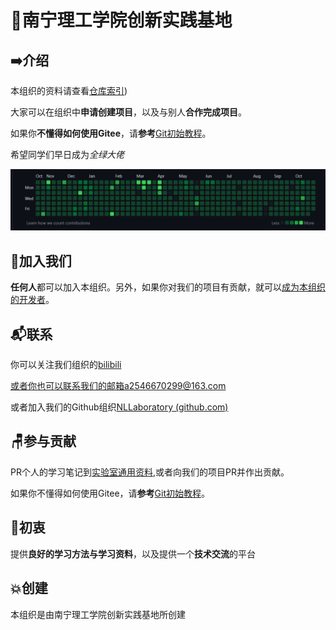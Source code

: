 # 🏫南宁理工学院创新实践基地

## ➡️介绍

本组织的资料请查看[仓库索引](https://gitee.com/NLLaboratory/organization-introduction/blob/master/仓库索引.md))

大家可以在组织中**申请创建项目**，以及与别人**合作完成项目**。

如果你**不懂得如何使用Gitee**，请**参考**[Git初始教程](https://gitee.com/NLLaboratory/organization-introduction/blob/master/Git基本教程/Git初始教程.md)。

希望同学们早日成为*全绿大佬*

![image-20221028171807505](./Git%E5%9F%BA%E6%9C%AC%E6%95%99%E7%A8%8B/git%E5%9F%BA%E6%9C%AC%E6%95%99%E7%A8%8B.assets/image-20221028171807505.png)

## 🚩加入我们

**任何人**都可以加入本组织。另外，如果你对我们的项目有贡献，就可以[成为本组织的开发者](#参与贡献)。

## 📬联系

你可以关注我们组织的[bilibili](https://space.bilibili.com/1762086433)

或者你也可以联系我们的邮箱a2546670299@163.com

或者加入我们的Github组织[NLLaboratory (github.com)](https://github.com/NLLaboratory)

## 🪑参与贡献

PR个人的学习笔记到[实验室通用资料](https://gitee.com/NLLaboratory/lab-notes.git),或者向我们的项目PR并作出贡献。

如果你不懂得如何使用Gitee，请**参考**[Git初始教程](https://gitee.com/NLLaboratory/organization-introduction/blob/master/Git基本教程/Git初始教程.md)。

## 🧐初衷

提供**良好的学习方法与学习资料**，以及提供一个**技术交流**的平台


## 💥创建

本组织是由南宁理工学院创新实践基地所创建